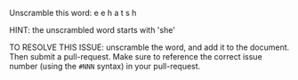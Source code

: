 Unscramble this word: e e h a t s h

HINT: the unscrambled word starts with 'she'



TO RESOLVE THIS ISSUE: unscramble the word, and add it to the document. Then submit a pull-request.  Make sure to reference the correct issue  number (using the `#NNN` syntax) in your pull-request. 
